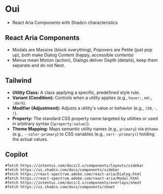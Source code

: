 # Oui

- React Aria Components with Shadcn characteristics

## React Aria Components

- Modals are Massive (block everything), Popovers are Petite (just pop up), both make Dialog Content (happy, accessible contents)
- Menus mean Motion (action), Dialogs deliver Depth (details), keep them separate and do not Nest.

## Tailwind

- **Utility Class:** A class applying a specific, predefined style rule.
- **Variant (Condition):** Controls when a utility applies (e.g., `hover:`, `md:`, `:dark`).
- **Modifier (Adjustment):** Adjusts a utility's value or behavior (e.g., `/50`, `-`, `!`).
- **Property:** The standard CSS property name targeted by utilities or used in arbitrary syntax (`[property:value]`).
- **Theme Mapping:** Maps semantic utility names (e.g., `primary`) via `@theme` (e.g., `--color-primary`) to CSS variables (e.g., `var(--primary)`) holding the actual values.

## Copilot

```
#fetch https://intentui.com/docs/2.x/components/layouts/sidebar
#fetch https://ui.shadcn.com/docs/components/sidebar
#fetch https://react-spectrum.adobe.com/react-aria/Dialog.html
#fetch https://react-spectrum.adobe.com/react-aria/Modal.html
#fetch https://intentui.com/docs/2.x/components/overlays/sheet
#fetch https://ui.shadcn.com/docs/components/sheet
```
